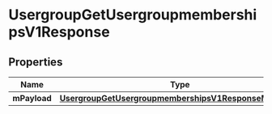 
# UsergroupGetUsergroupmembershipsV1Response

## Properties
| Name | Type | Description | Notes |
| ------------ | ------------- | ------------- | ------------- |
| **mPayload** | [**UsergroupGetUsergroupmembershipsV1ResponseMPayload**](UsergroupGetUsergroupmembershipsV1ResponseMPayload.md) |  |  |




